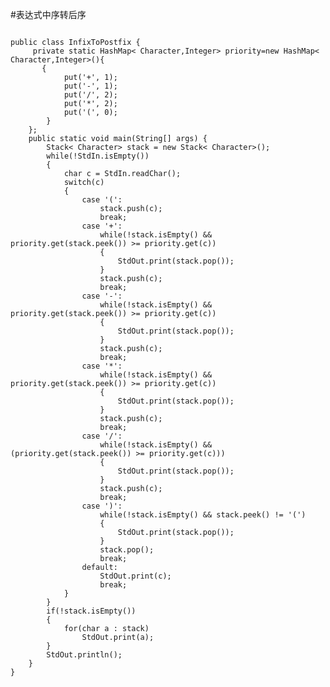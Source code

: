 #表达式中序转后序

<pre><code>
public class InfixToPostfix {
	 private static HashMap< Character,Integer> priority=new HashMap< Character,Integer>(){  
       {  
            put('+', 1);  
            put('-', 1);  
            put('/', 2);  
            put('*', 2);  
            put('(', 0);  
        }  
    };
	public static void main(String[] args) {
		Stack< Character> stack = new Stack< Character>();
		while(!StdIn.isEmpty())
		{
			char c = StdIn.readChar();
			switch(c)
			{
				case '(':
					stack.push(c);
					break;
				case '+':
					while(!stack.isEmpty() && priority.get(stack.peek()) >= priority.get(c))
					{
						StdOut.print(stack.pop());
					}
					stack.push(c);
					break;
				case '-':
					while(!stack.isEmpty() && priority.get(stack.peek()) >= priority.get(c))
					{
						StdOut.print(stack.pop());
					}
					stack.push(c);
					break;
				case '*':
					while(!stack.isEmpty() && priority.get(stack.peek()) >= priority.get(c))
					{
						StdOut.print(stack.pop());
					}
					stack.push(c);
					break;
				case '/':
					while(!stack.isEmpty() && (priority.get(stack.peek()) >= priority.get(c)))
					{
						StdOut.print(stack.pop());
					}
					stack.push(c);
					break;
				case ')':
					while(!stack.isEmpty() && stack.peek() != '(')
					{
						StdOut.print(stack.pop());
					}
					stack.pop();	
					break;
				default:
					StdOut.print(c);
					break;
			}
		}
		if(!stack.isEmpty())
		{
			for(char a : stack)	
				StdOut.print(a);
		}
		StdOut.println();
	}
}
</pre></code>